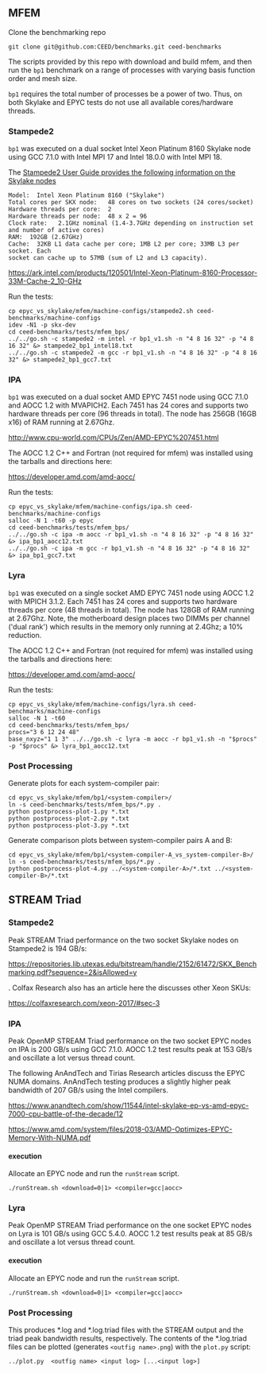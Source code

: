 ## MFEM 

Clone the benchmarking repo

`git clone git@github.com:CEED/benchmarks.git ceed-benchmarks`

The scripts provided by this repo with download and build mfem, and then run the
`bp1` benchmark on a range of processes with varying basis function order
and mesh size.

`bp1` requires the total number of processes be a power of two.  Thus, on both
Skylake and EPYC tests do not use all available cores/hardware threads.

### Stampede2

`bp1` was executed on a dual socket Intel Xeon Platinum 8160 Skylake node using
GCC 7.1.0 with Intel MPI 17 and Intel 18.0.0 with Intel MPI 18.

The [Stampede2 User Guide provides the following information on the Skylake nodes](
https://portal.tacc.utexas.edu/user-guides/stampede2#overview-skxcomputenodes)
```
Model:  Intel Xeon Platinum 8160 ("Skylake")
Total cores per SKX node:   48 cores on two sockets (24 cores/socket)
Hardware threads per core:  2
Hardware threads per node:  48 x 2 = 96
Clock rate:   2.1GHz nominal (1.4-3.7GHz depending on instruction set and number of active cores)
RAM:  192GB (2.67GHz)
Cache:  32KB L1 data cache per core; 1MB L2 per core; 33MB L3 per socket. Each
socket can cache up to 57MB (sum of L2 and L3 capacity).
```

https://ark.intel.com/products/120501/Intel-Xeon-Platinum-8160-Processor-33M-Cache-2_10-GHz

Run the tests:

```
cp epyc_vs_skylake/mfem/machine-configs/stampede2.sh ceed-benchmarks/machine-configs
idev -N1 -p skx-dev
cd ceed-benchmarks/tests/mfem_bps/
../../go.sh -c stampede2 -m intel -r bp1_v1.sh -n "4 8 16 32" -p "4 8 16 32" &> stampede2_bp1_intel18.txt
../../go.sh -c stampede2 -m gcc -r bp1_v1.sh -n "4 8 16 32" -p "4 8 16 32" &> stampede2_bp1_gcc7.txt
```

### IPA

`bp1` was executed on a dual socket AMD EPYC 7451 node using GCC 7.1.0 and AOCC 1.2 with MVAPICH2.
Each 7451 has 24 cores and supports two hardware threads per core (96 threads in
total).  The node has 256GB (16GB x16) of RAM running at 2.67Ghz.

http://www.cpu-world.com/CPUs/Zen/AMD-EPYC%207451.html

The AOCC 1.2 C++ and Fortran (not required for mfem) was installed using the
tarballs and directions here:

https://developer.amd.com/amd-aocc/

Run the tests:

```
cp epyc_vs_skylake/mfem/machine-configs/ipa.sh ceed-benchmarks/machine-configs
salloc -N 1 -t60 -p epyc
cd ceed-benchmarks/tests/mfem_bps/
../../go.sh -c ipa -m aocc -r bp1_v1.sh -n "4 8 16 32" -p "4 8 16 32" &> ipa_bp1_aocc12.txt
../../go.sh -c ipa -m gcc -r bp1_v1.sh -n "4 8 16 32" -p "4 8 16 32" &> ipa_bp1_gcc7.txt
```

### Lyra

`bp1` was executed on a single socket AMD EPYC 7451 node using AOCC 1.2 with
MPICH 3.1.2.  Each 7451 has 24 cores and supports two hardware threads per core (48 threads in
total).  The node has 128GB of RAM running at 2.67Ghz.  Note, the motherboard
design places two DIMMs per channel ('dual rank') which results in the memory
only running at 2.4Ghz; a 10% reduction.

The AOCC 1.2 C++ and Fortran (not required for mfem) was installed using the
tarballs and directions here:

https://developer.amd.com/amd-aocc/

Run the tests:

```
cp epyc_vs_skylake/mfem/machine-configs/lyra.sh ceed-benchmarks/machine-configs
salloc -N 1 -t60
cd ceed-benchmarks/tests/mfem_bps/
procs="3 6 12 24 48"
base_nxyz="1 1 3" ../../go.sh -c lyra -m aocc -r bp1_v1.sh -n "$procs" -p "$procs" &> lyra_bp1_aocc12.txt
```

### Post Processing

Generate plots for each system-compiler pair:

```
cd epyc_vs_skylake/mfem/bp1/<system-compiler>/
ln -s ceed-benchmarks/tests/mfem_bps/*.py .
python postprocess-plot-1.py *.txt
python postprocess-plot-2.py *.txt
python postprocess-plot-3.py *.txt
```

Generate comparison plots between system-compiler pairs A and B:

```
cd epyc_vs_skylake/mfem/bp1/<system-compiler-A_vs_system-compiler-B>/
ln -s ceed-benchmarks/tests/mfem_bps/*.py .
python postprocess-plot-4.py ../<system-compiler-A>/*.txt ../<system-compiler-B>/*.txt
```


## STREAM Triad

### Stampede2

Peak STREAM Triad performance on the two socket Skylake nodes on Stampede2 is
194 GB/s:

https://repositories.lib.utexas.edu/bitstream/handle/2152/61472/SKX_Benchmarking.pdf?sequence=2&isAllowed=y

.  Colfax Research also has an article here the discusses other Xeon SKUs:

https://colfaxresearch.com/xeon-2017/#sec-3

### IPA

Peak OpenMP STREAM Triad performance on the two socket EPYC nodes on IPA is 200 GB/s
using GCC 7.1.0.  AOCC 1.2 test results peak at 153 GB/s and oscillate a lot
versus thread count.

The following AnAndTech and Tirias Research articles discuss the EPYC NUMA domains.  AnAndTech testing produces a slightly higher peak bandwidth of 207 GB/s using the Intel compilers.

https://www.anandtech.com/show/11544/intel-skylake-ep-vs-amd-epyc-7000-cpu-battle-of-the-decade/12

https://www.amd.com/system/files/2018-03/AMD-Optimizes-EPYC-Memory-With-NUMA.pdf

#### execution

Allocate an EPYC node and run the `runStream` script.

```
./runStream.sh <download=0|1> <compiler=gcc|aocc>
```

### Lyra

Peak OpenMP STREAM Triad performance on the one socket EPYC nodes on Lyra is 101 GB/s
using GCC 5.4.0.  AOCC 1.2 test results peak at 85 GB/s and oscillate a lot
versus thread count.

#### execution

Allocate an EPYC node and run the `runStream` script.

```
./runStream.sh <download=0|1> <compiler=gcc|aocc>
```



### Post Processing

This produces \*.log and \*.log.triad files with the STREAM output and the triad
peak bandwidth results, respectively.  The contents of the \*.log.triad files
can be plotted (generates `<outfig name>.png`) with the `plot.py` script:

```
../plot.py  <outfig name> <input log> [...<input log>]
```





